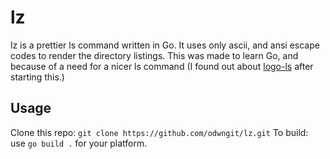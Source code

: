 # lz
lz is a prettier ls command written in Go. It uses only ascii, and ansi escape codes to render the directory listings.
This was made to learn Go, and because of a need for a nicer ls command (I found out about [logo-ls](https://github.com/Yash-Handa/logo-ls) after starting this.)
## Usage
Clone this repo:
```git clone https://github.com/odwngit/lz.git```
To build: use `go build .` for your platform.
